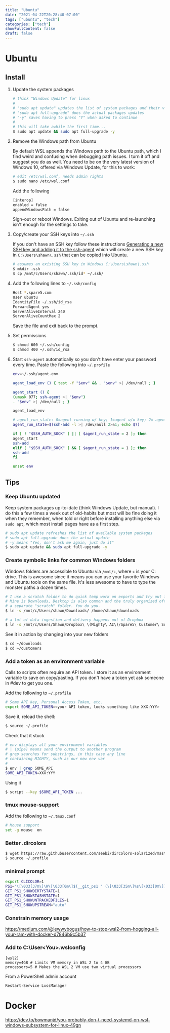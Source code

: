 ```yaml
---
title: "Ubuntu"
date: "2021-04-22T20:28:40-07:00"
tags: ["ubuntu", "tech"]
categories: ["tech"]
showFullContent: false
draft: false
---
```


# Ubuntu

## Install

1. Update the system packages

    ```bash
    # think "Windows Update" for linux
    #
    # "sudo apt update" updates the list of system packages and their versions
    # "sudo apt full-upgrade" does the actual packages updates
    # "-y" saves having to press "Y" when asked to continue
    #
    # this will take awhile the first time...
    $ sudo apt update && sudo apt full-upgrade -y
    ```

1. Remove the Windows path from Ubuntu

   By default WSL appends the Windows path to the Ubuntu path, which I find weird and confusing when debugging path issues. I turn it off and suggest you do as well. You need to be on the very latest version of Windows 10, offered via Windows Update, for this to work:

    ```bash
    # edit /etc/wsl.conf, needs admin rights
    $ sudo nano /etc/wsl.conf
    ```

    Add the following

    ```bash
    [interop]
    enabled = false
    appendWindowsPath = false
    ```

    Sign-out or reboot Windows. Exiting out of Ubuntu and re-launching isn't enough for the settings to take.

1. Copy/create your SSH keys into `~/.ssh`

   If you don't have an SSH key follow these instructions [Generating a new SSH key and adding it to the ssh-agent](https://help.github.com/articles/generating-a-new-ssh-key-and-adding-it-to-the-ssh-agent/) which will create a new SSH key in `C:\Users\shawn\.ssh` that can be copied into Ubuntu.

    ```bash
    # assumes an existing SSH key in Windows C:\Users\shawn\.ssh
    $ mkdir .ssh
    $ cp /mnt/c/Users/shawn/.ssh/id* ~/.ssh/
    ```

1. Add the following lines to `~/.ssh/config`

    ```bash
    Host *.spare5.com
    User ubuntu
    IdentityFile ~/.ssh/id_rsa
    ForwardAgent yes
    ServerAliveInterval 240
    ServerAliveCountMax 2
    ```

    Save the file and exit back to the prompt.

1. Set permissions

   ```bash
   $ chmod 600 ~/.ssh/config
   $ chmod 400 ~/.ssh/id_rsa
   ```

1. Start `ssh-agent` automatically so you don't have enter your password every time. Paste the following into `~/.profile`

    ```bash
    env=~/.ssh/agent.env

    agent_load_env () { test -f "$env" && . "$env" >| /dev/null ; }

    agent_start () {
    (umask 077; ssh-agent >| "$env")
    . "$env" >| /dev/null ; }

    agent_load_env

    # agent_run_state: 0=agent running w/ key; 1=agent w/o key; 2= agent not running
    agent_run_state=$(ssh-add -l >| /dev/null 2>&1; echo $?)

    if [ ! "$SSH_AUTH_SOCK" ] || [ $agent_run_state = 2 ]; then
    agent_start
    ssh-add
    elif [ "$SSH_AUTH_SOCK" ] && [ $agent_run_state = 1 ]; then
    ssh-add
    fi

    unset env
    ```

## Tips

### Keep Ubuntu updated

Keep system packages up-to-date (think Windows Update, but manual). I do this a few times a week out of old-habits but most will be fine doing it when they remember, when told or right before installing anything else via `sudo apt`, which most install pages have as a first step.

   ```bash
   # sudo apt update refreshes the list of available system packages
   # sudo apt full-upgrade does the actual update
   # -y means "Yes, don't ask me again, just do it"
   $ sudo apt update && sudo apt full-upgrade -y
   ```

### Create symbolic links for common Windows folders

Windows folders are accessible to Ubuntu via `/mnt/c`, where `c` is your C: drive. This is awesome since it means you can use your favorite Windows and Ubuntu tools on the same file. It's less awesome to have to type the monster paths a dozen times.

   ```bash
   # I use a scratch folder to do quick temp work on exports and try out ideas.
   # Mine is Downloads, Desktop is also common and the truly organized often create
   # a separate "scratch" folder. You do you.
   $ ln -s /mnt/c/Users/shawn/Downloads/ /home/shawn/downloads

   # a lot of data ingestion and delivery happens out of Dropbox
   $ ln -s /mnt/c/Users/Shawn/Dropbox\ \(Mighty\ AI\)/Spare5\ Customer\ Success/ /home/shawn/customers
   ```

   See it in action by changing into your new folders

   ```bash
   $ cd ~/downloads
   $ cd ~/customers
   ```

### Add a token as an environment variable

Calls to scripts often require an API token. I store it as an environment variable to save on copy/pasting. If you don't have a token yet ask someone in #dev to get you one.

Add the following to `~/.profile`

```bash
# Some API key, Personal Access Token, etc.
export SOME_API_TOKEN=<your API token, looks something like XXX:YYY>
```

Save it, reload the shell:

```bash
$ source ~/.profile
```

Check that it stuck

```bash
# env displays all your environment variables
# | (pipe) means send the output to another program
# grep searches for substrings, in this case any line
# containing MIGHTY, such as our new env var
#
$ env | grep SOME_API
SOME_API_TOKEN=XXX:YYY
```

Using it

```bash
$ script --key $SOME_API_TOKEN ...
```

### tmux mouse-support

Add the following to `~/.tmux.conf`

```bash
# Mouse support
set -g mouse  on
```

### Better .dircolors

```bash
$ wget https://raw.githubusercontent.com/seebi/dircolors-solarized/master/dircolors.256dark -o .dircolors
$ source ~/.profile
```

### minimal prompt

```bash
export CLICOLOR=1
PS1='\[\033[37m\]\W\[\033[0m\]$(__git_ps1 " (\[\033[35m\]%s\[\033[0m\])") \$ '
GIT_PS1_SHOWDIRTYSTATE=1
GIT_PS1_SHOWSTASHSTATE=1
GIT_PS1_SHOWUNTRACKEDFILES=1
GIT_PS1_SHOWUPSTREAM="auto"
```

### Constrain memory usage

https://medium.com/@lewwybogus/how-to-stop-wsl2-from-hogging-all-your-ram-with-docker-d7846b9c5b37

### Add to C:\User\<You>\.wslconfig

```
[wsl2]
memory=4GB # Limits VM memory in WSL 2 to 4 GB
processors=5 # Makes the WSL 2 VM use two virtual processors
```

From a PowerShell admin account

```
Restart-Service LxssManager
```

# Docker

https://dev.to/bowmanjd/you-probably-don-t-need-systemd-on-wsl-windows-subsystem-for-linux-49gn
